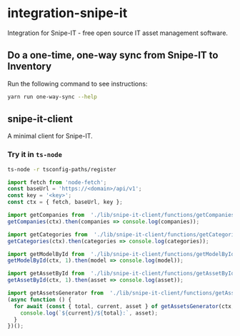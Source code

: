 # integration-snipe-it

Integration for Snipe-IT - free open source IT asset management software.

## Do a one-time, one-way sync from Snipe-IT to Inventory

Run the following command to see instructions:

```bash
yarn run one-way-sync --help
```

## snipe-it-client

A minimal client for Snipe-IT.

### Try it in `ts-node`

```bash
ts-node -r tsconfig-paths/register
```

```js
import fetch from 'node-fetch';
const baseUrl = 'https://<domain>/api/v1';
const key = '<key>';
const ctx = { fetch, baseUrl, key };
```

```js
import getCompanies from  './lib/snipe-it-client/functions/getCompanies';
getCompanies(ctx).then(companies => console.log(companies));
```

```js
import getCategories from  './lib/snipe-it-client/functions/getCategories';
getCategories(ctx).then(categories => console.log(categories));
```

```js
import getModelById from  './lib/snipe-it-client/functions/getModelById';
getModelById(ctx, 1).then(model => console.log(model));
```

```js
import getAssetById from  './lib/snipe-it-client/functions/getAssetById';
getAssetById(ctx, 1).then(asset => console.log(asset));
```

```js
import getAssetsGenerator from  './lib/snipe-it-client/functions/getAssetsGenerator';
(async function () {
  for await (const { total, current, asset } of getAssetsGenerator(ctx, 1)) {
    console.log(`${current}/${total}:`, asset);
  }
})();
```
